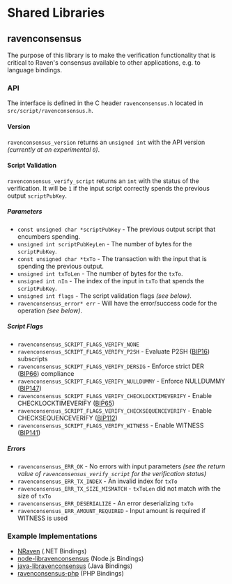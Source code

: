 Shared Libraries
================

## ravenconsensus

The purpose of this library is to make the verification functionality that is critical to Raven's consensus available to other applications, e.g. to language bindings.

### API

The interface is defined in the C header `ravenconsensus.h` located in  `src/script/ravenconsensus.h`.

#### Version

`ravenconsensus_version` returns an `unsigned int` with the API version *(currently at an experimental `0`)*.

#### Script Validation

`ravenconsensus_verify_script` returns an `int` with the status of the verification. It will be `1` if the input script correctly spends the previous output `scriptPubKey`.

##### Parameters
- `const unsigned char *scriptPubKey` - The previous output script that encumbers spending.
- `unsigned int scriptPubKeyLen` - The number of bytes for the `scriptPubKey`.
- `const unsigned char *txTo` - The transaction with the input that is spending the previous output.
- `unsigned int txToLen` - The number of bytes for the `txTo`.
- `unsigned int nIn` - The index of the input in `txTo` that spends the `scriptPubKey`.
- `unsigned int flags` - The script validation flags *(see below)*.
- `ravenconsensus_error* err` - Will have the error/success code for the operation *(see below)*.

##### Script Flags
- `ravenconsensus_SCRIPT_FLAGS_VERIFY_NONE`
- `ravenconsensus_SCRIPT_FLAGS_VERIFY_P2SH` - Evaluate P2SH ([BIP16](https://github.com/bitcoin/bips/blob/master/bip-0016.mediawiki)) subscripts
- `ravenconsensus_SCRIPT_FLAGS_VERIFY_DERSIG` - Enforce strict DER ([BIP66](https://github.com/bitcoin/bips/blob/master/bip-0066.mediawiki)) compliance
- `ravenconsensus_SCRIPT_FLAGS_VERIFY_NULLDUMMY` - Enforce NULLDUMMY ([BIP147](https://github.com/bitcoin/bips/blob/master/bip-0147.mediawiki))
- `ravenconsensus_SCRIPT_FLAGS_VERIFY_CHECKLOCKTIMEVERIFY` - Enable CHECKLOCKTIMEVERIFY ([BIP65](https://github.com/bitcoin/bips/blob/master/bip-0065.mediawiki))
- `ravenconsensus_SCRIPT_FLAGS_VERIFY_CHECKSEQUENCEVERIFY` - Enable CHECKSEQUENCEVERIFY ([BIP112](https://github.com/bitcoin/bips/blob/master/bip-0112.mediawiki))
- `ravenconsensus_SCRIPT_FLAGS_VERIFY_WITNESS` - Enable WITNESS ([BIP141](https://github.com/bitcoin/bips/blob/master/bip-0141.mediawiki))

##### Errors
- `ravenconsensus_ERR_OK` - No errors with input parameters *(see the return value of `ravenconsensus_verify_script` for the verification status)*
- `ravenconsensus_ERR_TX_INDEX` - An invalid index for `txTo`
- `ravenconsensus_ERR_TX_SIZE_MISMATCH` - `txToLen` did not match with the size of `txTo`
- `ravenconsensus_ERR_DESERIALIZE` - An error deserializing `txTo`
- `ravenconsensus_ERR_AMOUNT_REQUIRED` - Input amount is required if WITNESS is used

### Example Implementations
- [NRaven](https://github.com/NicolasDorier/NRaven/blob/master/NRaven/Script.cs#L814) (.NET Bindings)
- [node-libravenconsensus](https://github.com/bitpay/node-libravenconsensus) (Node.js Bindings)
- [java-libravenconsensus](https://github.com/dexX7/java-libravenconsensus) (Java Bindings)
- [ravenconsensus-php](https://github.com/Bit-Wasp/ravenconsensus-php) (PHP Bindings)
